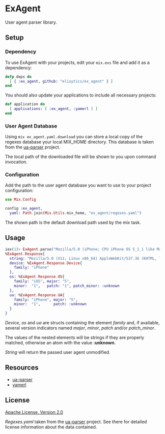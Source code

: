 # ExAgent

User agent parser library.


## Setup

### Dependency

To use ExAgent with your projects, edit your `mix.exs` file and add it as a
dependency:

```elixir
defp deps do
  [ { :ex_agent, github: "elixytics/ex_agent" } ]
end
```

You should also update your applications to include all necessary projects:

```elixir
def application do
  [ applications: [ :ex_agent, :yamerl ] ]
end
```

### User Agent Database

Using `mix ex_agent.yaml.download` you can store a local copy of the regexes
database your local MIX_HOME directory. This database is taken from the
[ua-parser](https://github.com/tobie/ua-parser) project.

The local path of the downloaded file will be shown to you upon command
invocation.

### Configuration

Add the path to the user agent database you want to use to your project
configuration:

```elixir
use Mix.Config

config :ex_agent,
  yaml: Path.join(Mix.Utils.mix_home, "ex_agent/regexes.yaml")
```

The shown path is the default download path used by the mix task.


## Usage

```elixir
iex(1)> ExAgent.parse("Mozilla/5.0 (iPhone; CPU iPhone OS 5_1_1 like Mac OS X) AppleWebKit/534.46 (KHTML, like Gecko) Version/5.1 Mobile/9B206 Safari/7534.48.3")
%ExAgent.Response{
  string: "Mozilla/5.0 (X11; Linux x86_64) AppleWebKit/537.36 (KHTML, like Gecko) Chrome/31.0.1650.63 Safari/537.36",
  device: %ExAgent.Response.Device{
    family: "iPhone"
  },
  os: %ExAgent.Response.OS{
    family: "iOS", major: "5",
    minor:  "1",   patch: "1", patch_minor: :unknown
  },
  ua: %ExAgent.Response.UA{
    family: "iPhone", major: "5",
    minor:  "1",      patch: :unknown
  }
}
```

_Device_, _os_ and _ua_ are structs containing the element _family_ and, if
available, several version indicators named _major_, _minor_, _patch_ and/or
_patch\_minor_.

The values of the nested elements will be strings if they are properly matched,
otherwise an atom with the value __:unknown__.

_String_ will return the passed user agent unmodified.


## Resources

- [ua-parser](https://github.com/tobie/ua-parser)
- [yamerl](https://github.com/yakaz/yamerl)


## License

[Apache License, Version 2.0](http://www.apache.org/licenses/LICENSE-2.0)

_Regexes.yaml_ taken from the [ua-parser](https://github.com/tobie/ua-parser)
project. See there for detailed license information about the data contained.
